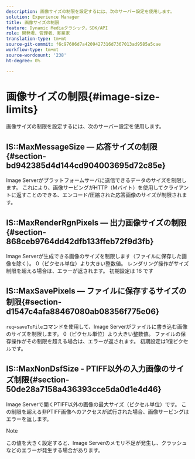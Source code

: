 ```yaml
---
description: 画像サイズの制限を設定するには、次のサーバー設定を使用します。
solution: Experience Manager
title: 画像サイズの制限
feature: Dynamic Mediaクラシック，SDK/API
role: 開発者、管理者、実業家
translation-type: tm+mt
source-git-commit: f6c97606d7a4209427316d7367013ad9585a5cae
workflow-type: tm+mt
source-wordcount: '238'
ht-degree: 0%

---
```



# 画像サイズの制限{#image-size-limits}

画像サイズの制限を設定するには、次のサーバー設定を使用します。

## IS::MaxMessageSize — 応答サイズの制限{#section-bd942385d4d144cd904003695d72c85e}

Image Serverがプラットフォームサーバに送信できるデータのサイズを制限します。 これにより、画像サービングがHTTP（Mバイト）を使用してクライアントに返すことのできる、エンコード/圧縮された応答画像のサイズが制限されます。

## IS::MaxRenderRgnPixels — 出力画像サイズの制限{#section-868ceb9764dd42dfb133ffeb72f9d3fb}

Image Serverが生成できる画像のサイズを制限します（ファイルに保存した画像を除く）。 0（ピクセル単位）より大きい整数値。 レンダリング操作がサイズ制限を超える場合は、エラーが返されます。 初期設定は 16 です

## IS::MaxSavePixels — ファイルに保存するサイズの制限{#section-d1547c4afa88467080ab08356f775e06}

`req=saveToFile`コマンドを使用して、Image Serverがファイルに書き込む画像のサイズを制限します。 0（ピクセル単位）より大きい整数値。 ファイルの保存操作がその制限を超える場合は、エラーが返されます。 初期設定は1億ピクセルです。

## IS::MaxNonDsfSize - PTIFF以外の入力画像のサイズ制限{#section-50de28a7158a436393cce5da0d1e4d46}

Image Serverで開くPTIFF以外の画像の最大サイズ（ピクセル単位）です。 この制限を超える非PTIFF画像へのアクセスが試行された場合、画像サービングはエラーを返します。

>[!NOTE]
>
>この値を大きく設定すると、Image Serverのメモリ不足が発生し、クラッシュなどのエラーが発生する場合があります。

